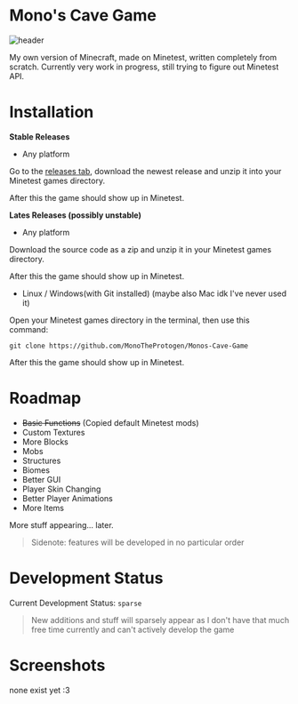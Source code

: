 # Mono's Cave Game
![header](https://github.com/MonoTheProtogen/Monos-Cave-Game/assets/64149624/c67028b5-f99a-43b1-a3f2-6e432189823d)

My own version of Minecraft, made on Minetest, written completely from scratch.
Currently very work in progress, still trying to figure out Minetest API.

# Installation

**Stable Releases**

- Any platform

Go to the [releases tab](https://github.com/MonoTheProtogen/Monos-Cave-Game/releases), download the newest release and unzip it into your Minetest games directory.

After this the game should show up in Minetest.

**Lates Releases (possibly unstable)**

- Any platform

Download the source code as a zip and unzip it in your Minetest games directory.

After this the game should show up in Minetest.

- Linux / Windows(with Git installed) (maybe also Mac idk I've never used it)

Open your Minetest games directory in the terminal, then use this command:
```
git clone https://github.com/MonoTheProtogen/Monos-Cave-Game
```

After this the game should show up in Minetest.

# Roadmap

- ~~Basic Functions~~ (Copied default Minetest mods)
- Custom Textures
- More Blocks
- Mobs
- Structures
- Biomes
- Better GUI
- Player Skin Changing
- Better Player Animations
- More Items

More stuff appearing... later.

> Sidenote: features will be developed in no particular order

# Development Status

Current Development Status: `sparse`

> New additions and stuff will sparsely appear as I don't have that much free time currently and can't actively develop the game

# Screenshots

none exist yet :3 
